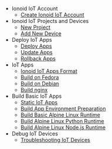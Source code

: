 - Ionoid IoT Account 
  - [Create Ionoid IoT Account](../Register/register.md)
- Ionoid IoT Projects and Devices
  - [New Project](../NewProject/newProject.md)
  - [Add New Device](../NewDevice/newDevice.md)
- Deploy IoT Apps
  - [Deploy Apps ](../DeployApp/deployApp.md)
  - [Update Apps](../UpdateApp/updateApp.md)
  - [Rollback Apps](../RollbackApp/rollbackApp.md)
- IoT Apps
  - [Ionoid IoT Apps Format](../apps/README.md)
  - [Build on Fedora](../apps/build/build_on_fedora_linux.md)
  - [Build on Debian](../apps/build/build_on_debian_linux.md)
  - [Build nginx](../apps/build/nginx.md)
- Build Basic IoT Apps
  - [Static IoT Apps](../apps/build/static-binary.md)
  - [Build App Environment Preparation](../apps/build/install-pieman.md)
  - [Build Basic Alpine Linux Runtime](../apps/build/build-runtime.md)
  - [Build Alpine Linux Python Runtime](../apps/build/python-runtime.md)
  - [Build Alpine Linux Node.js Runtime](../apps/build/nodejs-runtime.md)
- Debug IoT Devices
  - [Troubleshooting IoT Devices](../debug/debug-devices.md)

